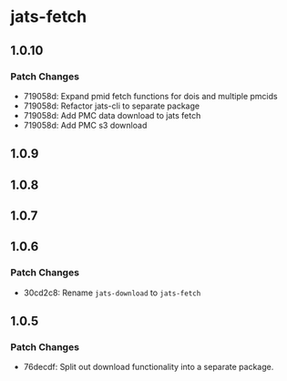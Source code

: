 # jats-fetch

## 1.0.10

### Patch Changes

- 719058d: Expand pmid fetch functions for dois and multiple pmcids
- 719058d: Refactor jats-cli to separate package
- 719058d: Add PMC data download to jats fetch
- 719058d: Add PMC s3 download

## 1.0.9

## 1.0.8

## 1.0.7

## 1.0.6

### Patch Changes

- 30cd2c8: Rename `jats-download` to `jats-fetch`

## 1.0.5

### Patch Changes

- 76decdf: Split out download functionality into a separate package.
